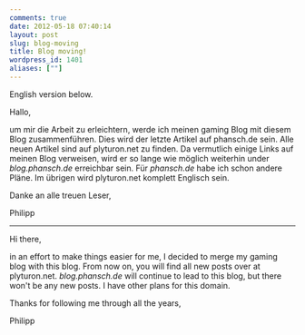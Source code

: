 ```yaml
---
comments: true
date: 2012-05-18 07:40:14
layout: post
slug: blog-moving
title: Blog moving!
wordpress_id: 1401
aliases: [""]
---
```


English version below.

Hallo,

um mir die Arbeit zu erleichtern, werde ich meinen gaming Blog mit diesem Blog zusammenführen.
Dies wird der letzte Artikel auf phansch.de sein. Alle neuen Artikel sind auf plyturon.net zu finden.
Da vermutlich einige Links auf meinen Blog verweisen, wird er so lange wie möglich weiterhin under _blog.phansch.de_ erreichbar sein. Für _phansch.de_ habe ich schon andere Pläne. Im übrigen wird plyturon.net komplett Englisch sein.

Danke an alle treuen Leser,

Philipp


* * *


Hi there,

in an effort to make things easier for me, I decided to merge my gaming blog with this blog.
From now on, you will find all new posts over at plyturon.net.
_blog.phansch.de_ will continue to lead to this blog, but there won't be any new posts. I have other plans for this domain.

Thanks for following me through all the years,

Philipp
